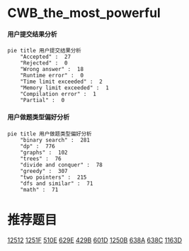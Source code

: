 # CWB_the_most_powerful

<!-- tabs:start -->



#### **用户提交结果分析**

```mermaid
pie title 用户提交结果分析
    "Accepted" :  27
    "Rejected" :  0
    "Wrong answer" :  18
    "Runtime error" :  0
    "Time limit exceeded" :  2
    "Memory limit exceeded" :  1
    "Compilation error" :  1
    "Partial" :  0
```

#### **用户做题类型偏好分析**

```mermaid
pie title 用户做题类型偏好分析
    "binary search" :  281
    "dp" :  776
    "graphs" :  102
    "trees" :  76
    "divide and conquer" :  78
    "greedy" :  307
    "two pointers" :  215
    "dfs and similar" :  71
    "math" :  71
```



<!-- tabs:end -->
# 推荐题目
[12512](https://codeforces.com/contest/1251/problem/2)
[1251F](https://codeforces.com/contest/1251/problem/F)
[510E](https://codeforces.com/contest/510/problem/E)
[629E](https://codeforces.com/contest/629/problem/E)
[429B](https://codeforces.com/contest/429/problem/B)
[601D](https://codeforces.com/contest/601/problem/D)
[1250B](https://codeforces.com/contest/1250/problem/B)
[638A](https://codeforces.com/contest/638/problem/A)
[638C](https://codeforces.com/contest/638/problem/C)
[1163D](https://codeforces.com/contest/1163/problem/D)
